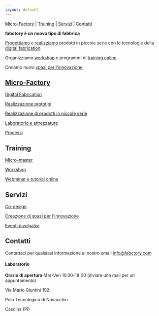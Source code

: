 ```yaml
---
layout: default
---
```


[Micro-Factory](#micro-factory) \| [Training](#training) \| [Servizi](#servizi) \| [Contatti](#contatti)

**fabctory è un nuovo tipo di fabbrica**

[Progettiamo](./servizi#co-design) e [realizziamo](./micro-factory#serie) prodotti in piccole serie con le tecnologie della [digital fabrication](./micro-factory#digital-fabrication)

Organizziamo [workshop](./training#workshop) e programmi di [training online](./training#webminar-e-tutorial-online)

Creiamo nuovi [spazi per l'innovazione](./servizi#innovation-space)

## [Micro-Factory](./micro-factory)

[Digital Fabrication](./micro-factory#digital-fabrication)

[Realizzazione prototipi](./micro-factory#prototipi)

[Realizzazione di prodotti in piccole serie](./micro-factory#serie)

[Laboratorio e attrezzature](./micro-factory#lab)

[Processi](./micro-factory#processi)

## Training

[Micro-master](./training#micro-master)

[Workshop](./training#workshop)

[Webminar e tutorial online](./training#webminar-e-tutorial-online)

## Servizi

[Co-design](./servizi#co-design)

[Creazione di spazi per l'innovazione](./servizi#innovation-space)

[Eventi divulgativi](./servizi#eventi-divulgativi)

## Contatti

Contattaci per qualsiasi informazione al nostro email [info@fabctory.com](mailto:info@fabctory.com)

#### Laboratorio

**Orario di apertura** Mar-Ven 10.00-18:00 (inviare una mail per un appuntamento)

Via Mario Giuntini 192

Polo Tecnologico di Navacchio

Cascina (PI)
